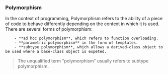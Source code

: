 ### Polymorphism

In the context of programming, Polymorphism refers to the ability of a piece of code to behave differently depending on the context in which it is used. There are several forms of polymorphism:

        - **ad hoc polymorphism**, which refers to function overloading.
        - **parametric polymorphism** in the form of templates.
        - **subtype polymorphism**, which allows a derived-class object to be used where a base-class object is expeted.

> The unqualified term "polymorphism" usually refers to subtype polymorphism.
